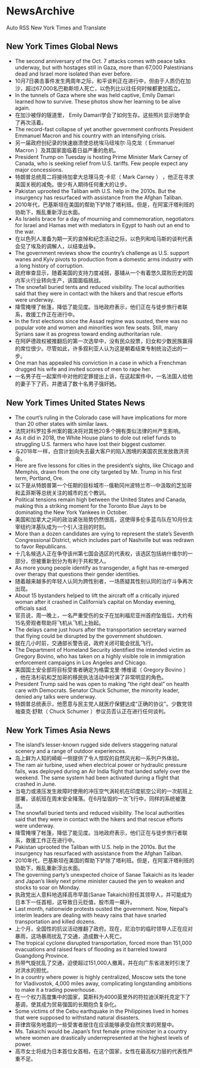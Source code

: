 # NewsArchive
Auto RSS New York Times and Translate

## New York Times Global News
* The second anniversary of the Oct. 7 attacks comes with peace talks underway, but with hostages still in Gaza, more than 67,000 Palestinians dead and Israel more isolated than ever before.
* 10月7日袭击事件发生两周年之际，和平谈判正在进行中，但由于人质仍在加沙，超过67,000名巴勒斯坦人死亡，以色列比以往任何时候都更加孤立。
* In the tunnels of Gaza where she was held captive, Emily Damari learned how to survive. These photos show her learning to be alive again.
* 在加沙被俘的隧道里， Emily Damari学会了如何生存。这些照片显示她学会了再次活着。
* The record-fast collapse of yet another government confronts President Emmanuel Macron and his country with an intensifying crisis.
* 另一届政府创纪录的快速崩溃使总统埃马纽埃尔·马克龙（ Emmanuel Macron ）及其国家面临着日益严重的危机。
* President Trump on Tuesday is hosting Prime Minister Mark Carney of Canada, who is seeking relief from U.S. tariffs. Few people expect any major concessions.
* 特朗普总统周二将接待加拿大总理马克·卡尼（ Mark Carney ） ，他正在寻求美国关税的减免。很少有人期待任何重大的让步。
* Pakistan uprooted the Taliban with U.S. help in the 2010s. But the insurgency has resurfaced with assistance from the Afghan Taliban.
* 2010年代，巴基斯坦在美国的帮助下铲除了塔利班。但是，在阿富汗塔利班的协助下，叛乱重新浮出水面。
* As Israelis brace for a day of mourning and commemoration, negotiators for Israel and Hamas met with mediators in Egypt to hash out an end to the war.
* 在以色列人准备为期一天的哀悼和纪念活动之际，以色列和哈马斯的谈判代表会见了埃及的调解人，以结束战争。
* The government reviews show the country’s challenge as U.S. support wanes and Kyiv pivots to production from a domestic arms industry with a long history of corruption.
* 政府审查显示，随着美国的支持力度减弱，基辅从一个有着悠久腐败历史的国内军火行业转向生产，该国面临挑战。
* The snowfall buried tents and reduced visibility. The local authorities said that they were in contact with the hikers and that rescue efforts were underway.
* 降雪掩埋了帐篷，降低了能见度。当地政府表示，他们正在与徒步旅行者联系，救援工作正在进行中。
* In the first elections since the Assad regime was ousted, there was no popular vote and women and minorities won few seats. Still, many Syrians saw it as progress toward ending authoritarian rule.
* 在阿萨德政权被推翻后的第一次选举中，没有民众投票，妇女和少数民族赢得的席位很少。尽管如此，许多叙利亚人认为这是朝着结束专制统治迈出的一步。
* One man has appealed his conviction in a case in which a Frenchman drugged his wife and invited scores of men to rape her.
* 一名男子在一起案件中对他的定罪提出上诉，在这起案件中，一名法国人给他的妻子下了药，并邀请了数十名男子强奸她。

## New York Times United States News
* The court’s ruling in the Colorado case will have implications for more than 20 other states with similar laws.
* 法院对科罗拉多州案的裁决将对其他20多个拥有类似法律的州产生影响。
* As it did in 2018, the White House plans to dole out relief funds to struggling U.S. farmers who have lost their biggest customer.
* 与2018年一样，白宫计划向失去最大客户的陷入困境的美国农民发放救济资金。
* Here are five lessons for cities in the president’s sights, like Chicago and Memphis, drawn from the one city targeted by Mr. Trump in his first term, Portland, Ore.
* 以下是从特朗普第一个任期的目标城市--俄勒冈州波特兰市--中汲取的芝加哥和孟菲斯等总统关注的城市的五个教训。
* Political tensions remain high between the United States and Canada, making this a striking moment for the Toronto Blue Jays to be dominating the New York Yankees in October.
* 美国和加拿大之间的政治紧张局势仍然很高，这使得多伦多蓝鸟队在10月份主宰纽约洋基队成为一个引人注目的时刻。
* More than a dozen candidates are vying to represent the state’s Seventh Congressional District, which includes part of Nashville but was redrawn to favor Republicans.
* 十几名候选人正在争夺该州第七国会选区的代表权，该选区包括纳什维尔的一部分，但被重新划分为有利于共和党人。
* As more young people identify as transgender, a fight has re-emerged over therapy that questions their gender identities.
* 随着越来越多的年轻人认同为跨性别者，一场质疑其性别认同的治疗斗争再次出现。
* About 15 bystanders helped to lift the aircraft off a critically injured woman after it crashed in California’s capital on Monday evening, officials said.
* 官员说，周一晚上，一名严重受伤的女子在加利福尼亚州首府坠毁后，大约有15名旁观者帮助将飞机从飞机上抬起。
* The delays came just hours after the transportation secretary warned that flying could be disrupted by the government shutdown.
* 就在几小时前，交通部长警告说，政府关闭可能会扰乱飞行。
* The Department of Homeland Security identified the intended victim as Gregory Bovino, who has taken on a highly visible role in immigration enforcement campaigns in Los Angeles and Chicago.
* 美国国土安全部将目标受害者确定为格雷戈里·博维诺（ Gregory Bovino ） ，他在洛杉矶和芝加哥的移民执法活动中扮演了非常明显的角色。
* President Trump said he was open to making “the right deal” on health care with Democrats. Senator Chuck Schumer, the minority leader, denied any talks were underway.
* 特朗普总统表示，他愿意与民主党人就医疗保健达成“正确的协议”。少数党领袖查克·舒默（ Chuck Schumer ）参议员否认正在进行任何谈判。

## New York Times Asia News
* The island’s lesser-known rugged side delivers staggering natural scenery and a range of outdoor experiences.
* 岛上鲜为人知的崎岖一侧提供了令人惊叹的自然风光和一系列户外体验。
* The ram air turbine, used when electrical power or hydraulic pressure fails, was deployed during an Air India flight that landed safely over the weekend. The same system had been activated during a flight that crashed in June.
* 当电力或液压发生故障时使用的冲压空气涡轮机在印度航空公司的一次航班上部署，该航班在周末安全降落。在6月坠毁的一次飞行中，同样的系统被激活。
* The snowfall buried tents and reduced visibility. The local authorities said that they were in contact with the hikers and that rescue efforts were underway.
* 降雪掩埋了帐篷，降低了能见度。当地政府表示，他们正在与徒步旅行者联系，救援工作正在进行中。
* Pakistan uprooted the Taliban with U.S. help in the 2010s. But the insurgency has resurfaced with assistance from the Afghan Taliban.
* 2010年代，巴基斯坦在美国的帮助下铲除了塔利班。但是，在阿富汗塔利班的协助下，叛乱重新浮出水面。
* The governing party’s unexpected choice of Sanae Takaichi as its leader and Japan’s likely next prime minister caused the yen to weaken and stocks to soar on Monday.
* 执政党出人意料地选择高市早苗(Sanae Takaichi)担任其领导人，并可能成为日本下一任首相，这导致日元贬值，股市周一飙升。
* Last month, nationwide protests ousted the government. Now, Nepal’s interim leaders are dealing with heavy rains that have snarled transportation and killed dozens.
* 上个月，全国性的抗议活动推翻了政府。现在，尼泊尔的临时领导人正在应对暴雨，这场暴雨扰乱了交通，造成数十人死亡。
* The tropical cyclone disrupted transportation, forced more than 151,000 evacuations and raised fears of flooding as it barreled toward Guangdong Province.
* 热带气旋扰乱了交通，迫使超过151,000人撤离，并在向广东省进发时引发了对洪水的担忧。
* In a country where power is highly centralized, Moscow sets the tone for Vladivostok, 4,000 miles away, complicating longstanding ambitions to make it a trading powerhouse.
* 在一个权力高度集中的国家，莫斯科为4000英里外的符拉迪沃斯托克定下了基调，使其成为贸易强国的长期抱负复杂化。
* Some victims of the Cebu earthquake in the Philippines lived in homes that were supposed to withstand natural disasters.
* 菲律宾宿务地震的一些受害者居住在应该能够承受自然灾害的房屋中。
* Ms. Takaichi would be Japan’s first female prime minister in a country where women are drastically underrepresented at the highest levels of power.
* 高市女士将成为日本首位女首相，在这个国家，女性在最高权力层的代表性严重不足。

